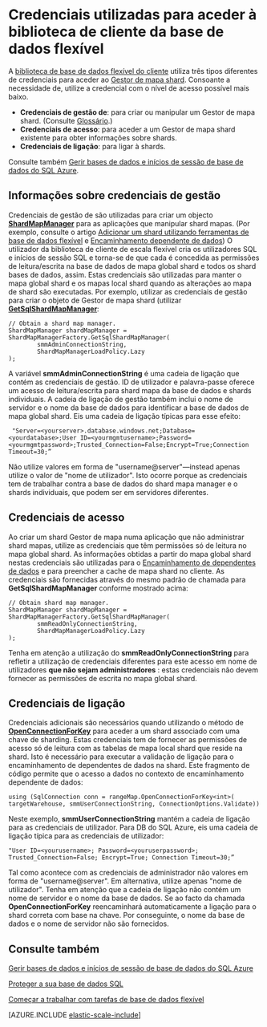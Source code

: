 <properties 
    pageTitle="Gerir credenciais na biblioteca de cliente de base de dados flexível | Microsoft Azure" 
    description="Como configurar o nível adequado de credenciais de administrador para só de leitura, para as aplicações de base de dados flexível" 
    services="sql-database" 
    documentationCenter="" 
    manager="jhubbard" 
    authors="ddove" 
    editor=""/>

<tags 
    ms.service="sql-database" 
    ms.workload="sql-database" 
    ms.tgt_pltfrm="na" 
    ms.devlang="na" 
    ms.topic="article" 
    ms.date="05/27/2016" 
    ms.author="ddove"/>

# <a name="credentials-used-to-access-the-elastic-database-client-library"></a>Credenciais utilizadas para aceder à biblioteca de cliente da base de dados flexível

A [biblioteca de base de dados flexível do cliente](http://www.nuget.org/packages/Microsoft.Azure.SqlDatabase.ElasticScale.Client/) utiliza três tipos diferentes de credenciais para aceder ao [Gestor de mapa shard](sql-database-elastic-scale-shard-map-management.md). Consoante a necessidade de, utilize a credencial com o nível de acesso possível mais baixo.

* **Credenciais de gestão de**: para criar ou manipular um Gestor de mapa shard. (Consulte [Glossário](sql-database-elastic-scale-glossary.md).) 
* **Credenciais de acesso**: para aceder a um Gestor de mapa shard existente para obter informações sobre shards.
* **Credenciais de ligação**: para ligar à shards. 

Consulte também [Gerir bases de dados e inícios de sessão de base de dados do SQL Azure](sql-database-manage-logins.md). 
 
## <a name="about-management-credentials"></a>Informações sobre credenciais de gestão

Credenciais de gestão de são utilizadas para criar um objecto [**ShardMapManager**](https://msdn.microsoft.com/library/azure/microsoft.azure.sqldatabase.elasticscale.shardmanagement.shardmapmanager.aspx) para as aplicações que manipular shard mapas. (Por exemplo, consulte o artigo [Adicionar um shard utilizando ferramentas de base de dados flexível](sql-database-elastic-scale-add-a-shard.md) e [Encaminhamento dependente de dados](sql-database-elastic-scale-data-dependent-routing.md)) O utilizador da biblioteca de cliente de escala flexível cria os utilizadores SQL e inícios de sessão SQL e torna-se de que cada é concedida as permissões de leitura/escrita na base de dados de mapa global shard e todos os shard bases de dados, assim. Estas credenciais são utilizadas para manter o mapa global shard e os mapas local shard quando as alterações ao mapa de shard são executadas. Por exemplo, utilizar as credenciais de gestão para criar o objeto de Gestor de mapa shard (utilizar [**GetSqlShardMapManager**](https://msdn.microsoft.com/library/azure/microsoft.azure.sqldatabase.elasticscale.shardmanagement.shardmapmanagerfactory.getsqlshardmapmanager.aspx): 

    // Obtain a shard map manager. 
    ShardMapManager shardMapManager = ShardMapManagerFactory.GetSqlShardMapManager( 
            smmAdminConnectionString, 
            ShardMapManagerLoadPolicy.Lazy 
    ); 

A variável **smmAdminConnectionString** é uma cadeia de ligação que contém as credenciais de gestão. ID de utilizador e palavra-passe oferece um acesso de leitura/escrita para shard mapa da base de dados e shards individuais. A cadeia de ligação de gestão também inclui o nome de servidor e o nome da base de dados para identificar a base de dados de mapa global shard. Eis uma cadeia de ligação típicas para esse efeito:

     "Server=<yourserver>.database.windows.net;Database=<yourdatabase>;User ID=<yourmgmtusername>;Password=<yourmgmtpassword>;Trusted_Connection=False;Encrypt=True;Connection Timeout=30;” 

Não utilize valores em forma de "username@server"—instead apenas utilize o valor de "nome de utilizador".  Isto ocorre porque as credenciais tem de trabalhar contra a base de dados do shard mapa manager e o shards individuais, que podem ser em servidores diferentes.

## <a name="access-credentials"></a>Credenciais de acesso
  
Ao criar um shard Gestor de mapa numa aplicação que não administrar shard mapas, utilize as credenciais que têm permissões só de leitura no mapa global shard. As informações obtidas a partir do mapa global shard nestas credenciais são utilizadas para o [Encaminhamento de dependentes de dados](sql-database-elastic-scale-data-dependent-routing.md) e para preencher a cache de mapa shard no cliente. As credenciais são fornecidas através do mesmo padrão de chamada para **GetSqlShardMapManager** conforme mostrado acima: 

    // Obtain shard map manager. 
    ShardMapManager shardMapManager = ShardMapManagerFactory.GetSqlShardMapManager( 
            smmReadOnlyConnectionString, 
            ShardMapManagerLoadPolicy.Lazy
    );  

Tenha em atenção a utilização do **smmReadOnlyConnectionString** para refletir a utilização de credenciais diferentes para este acesso em nome de utilizadores **que não sejam administradores** : estas credenciais não devem fornecer as permissões de escrita no mapa global shard. 

## <a name="connection-credentials"></a>Credenciais de ligação 

Credenciais adicionais são necessários quando utilizando o método de [**OpenConnectionForKey**](https://msdn.microsoft.com/library/azure/microsoft.azure.sqldatabase.elasticscale.shardmanagement.shardmap.openconnectionforkey.aspx) para aceder a um shard associado com uma chave de sharding. Estas credenciais tem de fornecer as permissões de acesso só de leitura com as tabelas de mapa local shard que reside na shard. Isto é necessário para executar a validação de ligação para o encaminhamento de dependentes de dados na shard. Este fragmento de código permite que o acesso a dados no contexto de encaminhamento dependente de dados: 
 
    using (SqlConnection conn = rangeMap.OpenConnectionForKey<int>( 
    targetWarehouse, smmUserConnectionString, ConnectionOptions.Validate)) 

Neste exemplo, **smmUserConnectionString** mantém a cadeia de ligação para as credenciais de utilizador. Para DB do SQL Azure, eis uma cadeia de ligação típica para as credenciais de utilizador: 

    "User ID=<yourusername>; Password=<youruserpassword>; Trusted_Connection=False; Encrypt=True; Connection Timeout=30;”  

Tal como acontece com as credenciais de administrador não valores em forma de "username@server". Em alternativa, utilize apenas "nome de utilizador".  Tenha em atenção que a cadeia de ligação não contém um nome de servidor e o nome da base de dados. Se ao facto da chamada **OpenConnectionForKey** reencaminhará automaticamente a ligação para o shard correta com base na chave. Por conseguinte, o nome da base de dados e o nome de servidor não são fornecidos. 

## <a name="see-also"></a>Consulte também
[Gerir bases de dados e inícios de sessão de base de dados do SQL Azure](sql-database-manage-logins.md)

[Proteger a sua base de dados SQL](sql-database-security.md)

[Começar a trabalhar com tarefas de base de dados flexível](sql-database-elastic-jobs-getting-started.md)

[AZURE.INCLUDE [elastic-scale-include](../../includes/elastic-scale-include.md)]
 